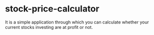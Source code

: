 # stock-price-calculator
It is a simple application through which you can calculate whether your current stocks investing are at profit or not.
